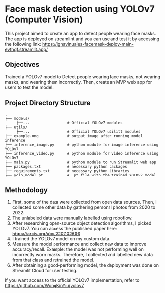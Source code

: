 # Face mask detection using YOLOv7 (Computer Vision)
This project aimed to create an app to detect people wearing face masks. The app is deployed on streamlint and you can use and test it by accessing the following link: https://ignavinuales-facemask-deploy-main-evthqf.streamlit.app/

## Objectives
Trained a YOLOv7 model to Detect people wearing face masks, not wearing masks, and wearing them incorrectly. Then, create an MVP web app for users to test the model.

## Project Directory Structure
    .
    ├── models/         
         ├──...                 # Official YOLOv7 modules 
    ├── utils/
         ├──...                 # Official YOLOv7 utilitt modules 
    ├── example.ong             # output image after running model inference 
    ├── inference_image.py      # python module for image inference using YOLOv7
    ├── inference_video.py      # python module for video inference using YOLOv7
    ├── main.py                 # python module to run Streamlit web app
    ├── packages.txt            # necessary python packages
    ├── requirements.txt        # necessary python libraries
    ├── yolo_model.pt           # .pt file with the trained YOLOv7 model

## Methodology
1. First, some of the data were collected from open data sources. Then, I collected some other data by gathering personal photos from 2020 to 2022.
2. The unlabeled data were manually labelled using roboflow.
3. After researching open-source object detection algorithms, I picked YOLOv7. You can access the published paper here: https://arxiv.org/abs/2207.02696
4. I trained the YOLOv7 model on my custom data.
5. Measure the model performance and collect new data to improve accuracy/recall. Example: the model was not performing well on incorrectly worn masks. Therefore, I collected and labelled new data from that class and retrained the model.
6. After obtaining a good-performing model, the deployment was done on Streamlit Cloud for user testing.

If you want access to the official YOLOv7 implementation, refer to https://github.com/WongKinYiu/yolov7 
